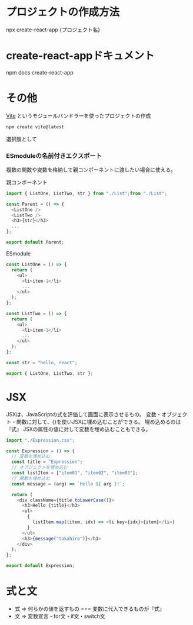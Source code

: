 # プロジェクトの作成方法
npx create-react-app {プロジェクト名}

# create-react-appドキュメント
npm docs create-react-app

# その他
[Vite](https://ja.vitejs.dev/) というモジュールバンドラーを使ったプロジェクトの作成

```bash
npm create vite@latest
```

選択肢として

### ESmoduleの名前付きエクスポート

複数の関数や変数を格納して親コンポーネントに渡したい場合に使える。

親コンポーネント
```js
import { ListOne, ListTwo, str } from "./List";from "./List";

const Parent = () => {
  <ListOne />
  <ListTwo />
  <h3>{str}</h3>
  ...
};

export default Parent;
```

ESmodule
```js
const ListOne = () => {
  return (
    <ul>
      <li>item-1</li>
      ...
    </ul>
  );
};

const ListTwo = () => {
  return (
    <ul>
      <li>item-1</li>
      ...
    </ul>
  );
};

const str = "hello, react";

export { ListOne, ListTwo, str };
```

# JSX

JSXは、JavaScriptの式を評価して画面に表示させるもの。
変数・オブジェクト・関数に対して、{}を使いJSXに埋め込むことができる。
埋め込めるのは『式』
JSXの属性の値に対して変数を埋め込むこともできる。

```js
import "./Expression.css";

const Expression = () => {
  // 変数を埋め込む
  const title = "Expression";
  // オブジェクトを埋め込む
  const listItem = ["item01", "item02", "item03"];
  // 関数を埋め込む
  const message = (arg) => `Hello ${ arg }!`;

  return (
    <div className={title.toLowerCase()}>
      <h3>Hello {title}</h3>
      <ul>
        {
          listItem.map((item, idx) => <li key={idx}>{item}</li>)
        }
      </ul>
      <h3>{message("takahiro")}</h3>
    </div>
  );
};

export default Expression;
```

# 式と文
* 式 => 何らかの値を返すもの === 変数に代入できるものが『式』
* 文 => 変数宣言・for文・if文・switch文